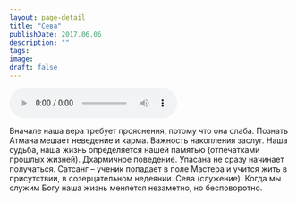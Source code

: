 ```yaml
---
layout: page-detail
title: "Сева"
publishDate: 2017.06.06
description: ""
tags:
image:
draft: false
---
```


<audio title="2017.06.06 - Сева.mp3" src="/upload/iblock/f4a/f4a496402e1a77e01fb33b23c54393dc.mp3" controls=""></audio>

 Вначале наша вера требует прояснения, потому что она слаба. Познать Атмана мешает неведение и карма. Важность накопления заслуг. Наша судьба, наша жизнь определяется нашей памятью (отпечатками прошлых жизней). Дхармичное поведение. Упасана не сразу начинает получаться. Сатсанг – ученик попадает в поле Мастера и учится жить в присутствии, в созерцательном недеянии. Сева (служение). Когда мы служим Богу наша жизнь меняется незаметно, но бесповоротно. 

  
